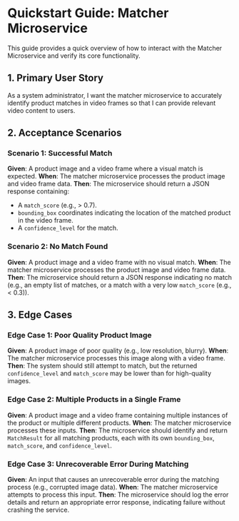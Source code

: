 # Quickstart Guide: Matcher Microservice

This guide provides a quick overview of how to interact with the Matcher Microservice and verify its core functionality.

## 1. Primary User Story
As a system administrator, I want the matcher microservice to accurately identify product matches in video frames so that I can provide relevant video content to users.

## 2. Acceptance Scenarios

### Scenario 1: Successful Match
**Given**: A product image and a video frame where a visual match is expected.
**When**: The matcher microservice processes the product image and video frame data.
**Then**: The microservice should return a JSON response containing:
- A `match_score` (e.g., > 0.7).
- `bounding_box` coordinates indicating the location of the matched product in the video frame.
- A `confidence_level` for the match.

### Scenario 2: No Match Found
**Given**: A product image and a video frame with no visual match.
**When**: The matcher microservice processes the product image and video frame data.
**Then**: The microservice should return a JSON response indicating no match (e.g., an empty list of matches, or a match with a very low `match_score` (e.g., < 0.3)).

## 3. Edge Cases

### Edge Case 1: Poor Quality Product Image
**Given**: A product image of poor quality (e.g., low resolution, blurry).
**When**: The matcher microservice processes this image along with a video frame.
**Then**: The system should still attempt to match, but the returned `confidence_level` and `match_score` may be lower than for high-quality images.

### Edge Case 2: Multiple Products in a Single Frame
**Given**: A product image and a video frame containing multiple instances of the product or multiple different products.
**When**: The matcher microservice processes these inputs.
**Then**: The microservice should identify and return `MatchResult` for all matching products, each with its own `bounding_box`, `match_score`, and `confidence_level`.

### Edge Case 3: Unrecoverable Error During Matching
**Given**: An input that causes an unrecoverable error during the matching process (e.g., corrupted image data).
**When**: The matcher microservice attempts to process this input.
**Then**: The microservice should log the error details and return an appropriate error response, indicating failure without crashing the service.
